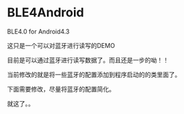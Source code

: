 # BLE4Android
BLE4.0 for Android4.3



这只是一个可以对蓝牙进行读写的DEMO

目前是可以通过蓝牙进行读写数据了。而且还是一步的呦！！

当前修改的就是将一些蓝牙的配置添加到程序启动的的类里面了。

下面需要修改，尽量将蓝牙的配置简化。

就这了。。
